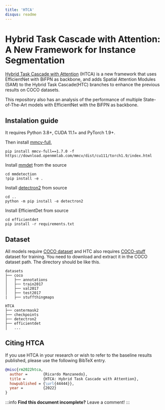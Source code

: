```yaml
---
title: 'HTCA'
disqus: readme
---
```


Hybrid Task Cascade with Attention: A New Framework for Instance Segmentation
===

[Hybrid Task Cascade with Attention](https://github.com/rmanzanedo/HTCA-Hybrid_Task_Cascade_with_Attention/blob/master/Hybrid_Task_Cascade_with_Attention.pdf) (HTCA) is a new framework that uses EfficientNet with BiFPN as backbone, and adds Spatial Attention Modules (SAM) to the Hybrid Task Cascade(HTC) branches to enhance the previous results on COCO datasets.

This repository also has an analysis of the performance of multiple State-of-The-Art models with EfficientNet with the BiFPN as backbone.


## Instalation guide

It requires Python 3.8+, CUDA 11.1+ and PyTorch 1.9+.

Then install [mmcv-full](https://mmcv.readthedocs.io/en/latest/get_started/installation.html),
```
pip install mmcv-full==1.7.0 -f https://download.openmmlab.com/mmcv/dist/cu111/torch1.9/index.html
```

Install [mmdet](https://mmdetection.readthedocs.io/en/stable/get_started.html) from the source

```
cd mmdetection
!pip install -e .
```

Install [detectron2](https://detectron2.readthedocs.io/en/latest/tutorials/install.html) from source

```
cd ..
python -m pip install -e detectron2
```

Install EfficientDet from source

```
cd efficientdet
pip install -r requirements.txt
```



Dataset
---
All models require [COCO dataset](https://cocodataset.org/#home) and HTC also requires [COCO-stuff](http://calvin.inf.ed.ac.uk/wp-content/uploads/data/cocostuffdataset/stuffthingmaps_trainval2017.zip) dataset for training. You need to download and extract it in the COCO dataset path.
The directory should be like this.

```none
datasets
├── coco
│   ├── annotations
│   ├── train2017
│   ├── val2017
│   ├── test2017
|   ├── stuffthingmaps

HTCA
├── centermask2
├── checkpoints
├── detectron2
├── efficientdet
│   ...

```




<!-- ## Appendix and FAQ -->



## Citing HTCA

If you use HTCA in your research or wish to refer to the baseline results published, please use the following BibTeX entry.

```BibTeX
@misc{rm2022htca,
  author =       {Ricardo Manzanedo},
  title =        {HTCA: Hybrid Task Cascade with Attention},
  howpublished = {\url{44444}},
  year =         {2022}
}
```

:::info
**Find this document incomplete?** Leave a comment!
:::
